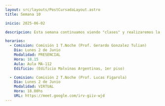 ```yaml
---
layout: src/layouts/PostCursadaLayout.astro
title: Semana 10

inicio: 2025-06-02

descripcion: Esta semana continuamos viendo "clases" y realizaremos la validación de los juegos que irán a desarrollar en cada grupo. También seguiremos con tema test avanzados.

horarios:
  - Comision: Comisión 1 T.Noche (Prof. Gerardo Gonzalez Tulian)
    Dia: Lunes 2 de Junio
    Modalidad: PRESENCIAL
    Hora: 18.15
    Aula: Aula MA-112
    Edificio: (Edificio Malvinas Argentinas, 1er piso)

  - Comision: Comisión 2 T.Noche (Prof. Lucas Figarola)
    Dia: Lunes 2 de Junio
    Modalidad: VIRTUAL
    Hora: 18.00hs
    URL: https://meet.google.com/irv-giiv-wjd
---
```

